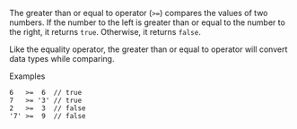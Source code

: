The greater than or equal to operator (`>=`) compares the values of two numbers. If the number to the left is greater than or equal to the number to the right, it returns `true`. Otherwise, it returns `false`.

Like the equality operator, the greater than or equal to operator will convert data types while comparing.

Examples

```
6   >=  6  // true
7   >= '3' // true
2   >=  3  // false
'7' >=  9  // false
```